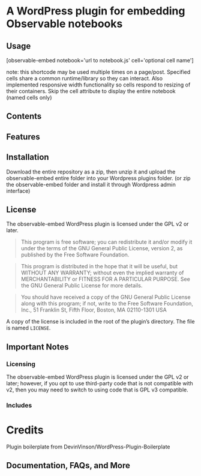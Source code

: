 # A WordPress plugin for embedding Observable notebooks

## Usage
[observable-embed notebook='url to notebook.js' cell='optional cell name']

note: this shortcode may be used multiple times on a page/post. Specified cells share a common runtime/library so they can interact. Also implemented responsive width functionality so cells respond to resizing of their containers. Skip the cell attribute to display the entire notebook (named cells only)

## Contents



## Features


## Installation

Download the entire repository as a zip, then unzip it and upload the observable-embed entire folder into your Wordpress plugins folder. (or zip the observable-embed folder and install it through Wordpress admin interface)

## License

The observable-embed WordPress plugin is licensed under the GPL v2 or later.

> This program is free software; you can redistribute it and/or modify it under the terms of the GNU General Public License, version 2, as published by the Free Software Foundation.

> This program is distributed in the hope that it will be useful, but WITHOUT ANY WARRANTY; without even the implied warranty of MERCHANTABILITY or FITNESS FOR A PARTICULAR PURPOSE. See the GNU General Public License for more details.

> You should have received a copy of the GNU General Public License along with this program; if not, write to the Free Software Foundation, Inc., 51 Franklin St, Fifth Floor, Boston, MA 02110-1301 USA

A copy of the license is included in the root of the plugin’s directory. The file is named `LICENSE`.

## Important Notes

### Licensing

The observable-embed WordPress plugin is licensed under the GPL v2 or later; however, if you opt to use third-party code that is not compatible with v2, then you may need to switch to using code that is GPL v3 compatible.

### Includes

# Credits

Plugin boilerplate from DevinVinson/WordPress-Plugin-Boilerplate

## Documentation, FAQs, and More
